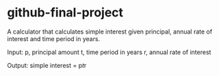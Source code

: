 # github-final-project
A calculator that calculates simple interest given principal, annual rate of interest and time period in years.

Input: 
   p, principal amount 
   t, time period in years 
   r, annual rate of interest 
   
Output:
   simple interest = p*t*r 
   
